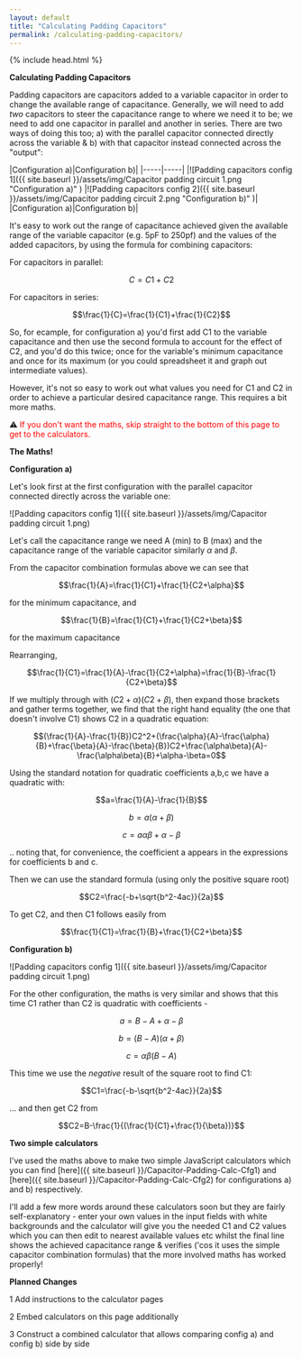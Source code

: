 ```yaml
---
layout: default
title: "Calculating Padding Capacitors"
permalink: /calculating-padding-capacitors/
---
```

{% include head.html %}

**Calculating Padding Capacitors**

Padding capacitors are capacitors added to a variable capacitor in order to change the available range of capacitance. Generally, we will need to add *two* capacitors to steer the capacitance range to where we need it to be; we need to add one capacitor in parallel and another in series. There are two ways of doing this too; a) with the parallel capacitor connected directly across the variable & b) with that capacitor instead connected across the "output":
<p></p>
|Configuration a)|Configuration b)|
|-----|-----|
|![Padding capacitors config 1]({{ site.baseurl }}/assets/img/Capacitor padding circuit 1.png "Configuration a)" ) |![Padding capacitors config 2]({{ site.baseurl }}/assets/img/Capacitor padding circuit 2.png "Configuration b)" )|
|Configuration a)|Configuration b)|
<p></p>
It's easy to work out the range of capacitance achieved given the available range of the variable capacitor (e.g. 5pF to 250pf) and the values of the added capacitors, by using the formula for combining capacitors:

For capacitors in parallel:

$$C=C1+C2$$

For capacitors in series:

$$\frac{1}{C}=\frac{1}{C1}+\frac{1}{C2}$$

So, for ecample, for configuration a) you'd first add C1 to the variable capacitance and then use the second formula to account for the effect of C2, and you'd do this twice; once for the variable's minimum capacitance and once for its maximum (or you could spreadsheet it and graph out intermediate values).

However, it's not so easy to work out what values you need for C1 and C2 in order to achieve a particular desired capacitance range. This requires a bit more maths.

⚠️ <span style="color:red">If you don't want the maths, skip straight to the bottom of this page to get to the calculators.</span>

**The Maths!**

**Configuration a)**

Let's look first at the first configuration with the parallel capacitor connected directly across the variable one:

![Padding capacitors config 1]({{ site.baseurl }}/assets/img/Capacitor padding circuit 1.png)

Let's call the capacitance range we need A (min) to B (max) and the capacitance range of the variable capacitor similarly $\alpha$ and $\beta$.

From the capacitor combination formulas above we can see that

$$\frac{1}{A}=\frac{1}{C1}+\frac{1}{C2+\alpha}$$

for the minimum capacitance, and 

$$\frac{1}{B}=\frac{1}{C1}+\frac{1}{C2+\beta}$$

for the maximum capacitance

Rearranging, 

$$\frac{1}{C1}=\frac{1}{A}-\frac{1}{C2+\alpha}=\frac{1}{B}-\frac{1}{C2+\beta}$$

If we multiply through with $(C2+\alpha)(C2+\beta)$, then expand those brackets and gather terms together, we find that the right hand equality (the one that doesn't involve C1) shows C2 in a quadratic equation:

$$(\frac{1}{A}-\frac{1}{B})C2^2+(\frac{\alpha}{A}-\frac{\alpha}{B}+\frac{\beta}{A}-\frac{\beta}{B})C2+\frac{\alpha\beta}{A}-\frac{\alpha\beta}{B}+\alpha-\beta=0$$

Using the standard notation for quadratic coefficients a,b,c we have a quadratic with:

$$a=\frac{1}{A}-\frac{1}{B}$$

$$b=a(\alpha+\beta)$$

$$c=a\alpha\beta+\alpha-\beta$$

.. noting that, for convenience, the coefficient a appears in the expressions for coefficients b and c.

Then we can use the standard formula (using only the positive square root)

$$C2=\frac{-b+\sqrt{b^2-4ac}}{2a}$$

To get C2, and then C1 follows easily from 

$$\frac{1}{C1}=\frac{1}{B}+\frac{1}{C2+\beta}$$

**Configuration b)**


![Padding capacitors config 1]({{ site.baseurl }}/assets/img/Capacitor padding circuit 1.png)

For the other configuration, the maths is very similar and shows that this time C1 rather than C2 is quadratic with coefficients -

$$a=B-A+\alpha-\beta$$

$$b=(B-A)(\alpha+\beta)$$

$$c=\alpha\beta(B-A)$$

This time we use the *negative* result of the square root to find C1:

$$C1=\frac{-b-\sqrt{b^2-4ac}}{2a}$$

... and then get C2 from 

$$C2=B-\frac{1}{(\frac{1}{C1}+\frac{1}{\beta})}$$

**Two simple calculators**

I've used the maths above to make two simple JavaScript calculators which you can find [here]({{ site.baseurl }}/Capacitor-Padding-Calc-Cfg1) and [here]({{ site.baseurl }}/Capacitor-Padding-Calc-Cfg2) for configurations a) and b) respectively.

I'll add a few more words around these calculators soon but they are fairly self-explanatory - enter your own values in the input fields with white backgrounds and the calculator will give you the needed C1 and C2 values which you can then edit to nearest available values etc whilst the final line shows the achieved capacitance range & verifies ('cos it uses the simple capacitor combination formulas) that the more involved maths has worked properly!

**Planned Changes**

1 Add instructions to the calculator pages

2 Embed calculators on this page additionally

3 Construct a combined calculator that allows comparing config a) and config b) side by side
